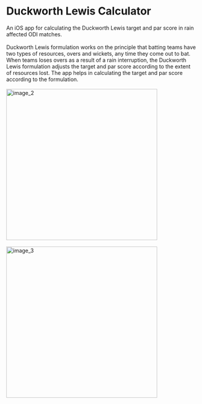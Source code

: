 # Duckworth Lewis Calculator
An iOS app for calculating the Duckworth Lewis target and par score in rain affected ODI matches. <br><br>
Duckworth Lewis formulation works on the principle that batting teams have two types of resources, overs and wickets, any time they come out to bat. When teams loses overs as a result of a rain interruption, the Duckworth Lewis formulation adjusts the target and par score according to the extent of resources lost. The app helps in calculating the target and par score according to the formulation. <br><br>
<img src="https://github.com/sachitanilkumar/DLCalc/blob/master/image_2.png" alt="image_2" width="400px"><br><br>
<img src="https://github.com/sachitanilkumar/DLCalc/blob/master/image_3.png" alt="image_3" width="400px">

